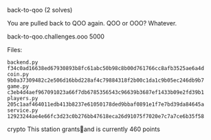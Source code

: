 back-to-qoo (2 solves)

You are pulled back to QOO again. QOO or OOO? Whatever.

back-to-qoo.challenges.ooo 5000

Files:

    backend.py f34c0ad16638ed67930893b8fc61abc50b98c8b00d761766cc8afb3525ae6a4d
    coin.py 9b0a37309482c2e506d16bbd228af4c79884318f2b00c1da1c9b05ec246db9b7
    game.py c3eb4d4aef967091023a66f7db6785356543c96639b3687ef1433b09e2fd39b1
    players.py 205c1aaf464011edb413b8237e61050178ded9bbaf0891e1f7e7bd39da84645a
    service.py 12923244ae4e66fc3d23c0b276bb47618eca26d91075f7020e7c7a7ce6b35f58

crypto
This station grants💸and is currently 460 points
